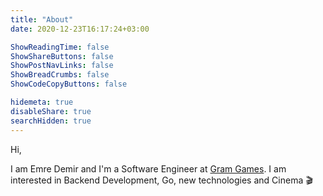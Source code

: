 ```yaml
---
title: "About"
date: 2020-12-23T16:17:24+03:00

ShowReadingTime: false
ShowShareButtons: false
ShowPostNavLinks: false
ShowBreadCrumbs: false
ShowCodeCopyButtons: false

hidemeta: true
disableShare: true
searchHidden: true
---
```


Hi,

I am Emre Demir and I'm a Software Engineer at [Gram Games](https://gram.gs). I am interested in Backend Development, Go, new technologies and Cinema :clapper: